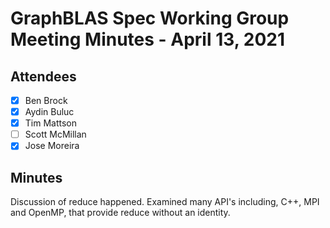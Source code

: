 # GraphBLAS Spec Working Group Meeting Minutes - April 13, 2021

## Attendees
- [X] Ben Brock
- [X] Aydin Buluc
- [X] Tim Mattson
- [ ] Scott McMillan
- [X] Jose Moreira

## Minutes

Discussion of reduce happened.  Examined many API's including, C++, MPI and OpenMP, that provide reduce without an identity.